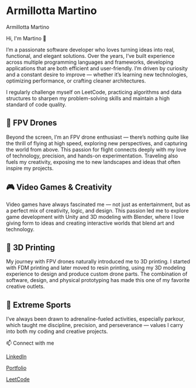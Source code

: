 # Armillotta Martino
Armillotta Martino

Hi, I'm Martino 👋

I’m a passionate software developer who loves turning ideas into real, functional, and elegant solutions. Over the years, I’ve built experience across multiple programming languages and frameworks, developing applications that are both efficient and user-friendly. I’m driven by curiosity and a constant desire to improve — whether it’s learning new technologies, optimizing performance, or crafting cleaner architectures.

I regularly challenge myself on LeetCode, practicing algorithms and data structures to sharpen my problem-solving skills and maintain a high standard of code quality.

## 🚁 FPV Drones
Beyond the screen, I’m an FPV drone enthusiast — there’s nothing quite like the thrill of flying at high speed, exploring new perspectives, and capturing the world from above. This passion for flight connects deeply with my love of technology, precision, and hands-on experimentation. Traveling also fuels my creativity, exposing me to new landscapes and ideas that often inspire my projects.

## 🎮 Video Games & Creativity
Video games have always fascinated me — not just as entertainment, but as a perfect mix of creativity, logic, and design. This passion led me to explore game development with Unity and 3D modeling with Blender, where I love giving form to ideas and creating interactive worlds that blend art and technology.

## 🧩 3D Printing
My journey with FPV drones naturally introduced me to 3D printing. I started with FDM printing and later moved to resin printing, using my 3D modeling experience to design and produce custom drone parts. The combination of software, design, and physical prototyping has made this one of my favorite creative outlets.

## 🧗 Extreme Sports
I’ve always been drawn to adrenaline-fueled activities, especially parkour, which taught me discipline, precision, and perseverance — values I carry into both my coding and creative projects.

📫 Connect with me

[LinkedIn](https://www.linkedin.com/in/martino-armillotta/)

[Portfolio](https://armillottamartino.com/)

[LeetCode](https://leetcode.com/u/armillottamartino/)
